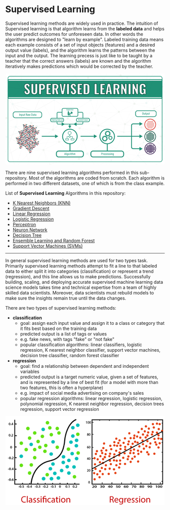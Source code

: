 # Supervised Learning

Supervised learning methods are widely used in practice. The intuition of Supervised learning is that algorithm learns from the **labeled data** and helps the user predict outcomes for unforeseen data. In other words the algorithms are designed to "learn by example". Labeled training data means each example consists of a set of input objects (features) and a desired output value (labels), and the algorithm learns the patterns between the input and the output. The learning precess is just like to be taught by a teacher that the correct answers (labels) are known and the algorithm iteratively makes predictions which would be corrected by the teacher. 

![image](https://github.com/ppunia74/INDE-577_Fall2022/blob/main/SupervisedLearning/Image/supervised_learning.png)

There are nine supervised learning algorithms performed in this sub-repository. Most of the algorithms are coded from scratch. Each algorithm is performed in two different datasets, one of which is from the class example. 

List of **Supervised Learning** Algorithms in this repository:

* [K Nearest Neighbors (KNN)]()
* [Gradient Descent](https://github.com/ppunia74/INDE-577_Fall2022/tree/main/SupervisedLearning/2%20-%20Gradient%20Descent)
* [Linear Regression](https://github.com/ppunia74/INDE-577_Fall2022/tree/main/SupervisedLearning/Linear%20Regression)
* [Logistic Regression]()
* [Perceptron](https://github.com/ppunia74/INDE-577_Fall2022/tree/main/SupervisedLearning/Perceptron)
* [Neuron Network]()
* [Decision Tree]()
* [Ensemble Learning and Random Forest]()
* [Support Vector Machines (SVMs)]()

---

In general supervised learning methods are used for two types task. Primarily supervised learning methods attempt to fit a line to that labeled data to either split it into categories (classification) or represent a trend (regression), and this line allows us to make predictions. Successfully building, scaling, and deploying accurate supervised machine learning data science models takes time and technical expertise from a team of highly skilled data scientists. Moreover, data scientists must rebuild models to make sure the insights remain true until the data changes. 

There are two types of supervised learning methods: 
- **classification**
  - goal: assign each input value and assign it to a class or category that it fits best based on the training data
  - predicted output is a list of tags or values
  - e.g. fake news, with tags "fake" or "not fake"
  - popular classification algorithms: linear classifiers, logistic regression, K nearest neighbor classifier, support vector machines, decision tree classifier, random forest classifier
- **regression**
  - goal: find a relationship between dependent and independent variables
  - predicted output is a target numeric value, given a set of features, and is represented by a line of best fit (for a model with more than two features, this is often a hyperplane)
  - e.g. impact of social media advertising on company's sales
  - popular regression algorithms: linear regression, logistic regression, polynomial regression, K nearest neighbor regression, decision trees regression, support vector regression


![image](https://github.com/ppunia74/INDE-577_Fall2022/blob/main/SupervisedLearning/Image/types_of_supervised_learning.png)

